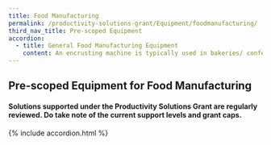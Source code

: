 ```yaml
---
title: Food Manufacturing
permalink: /productivity-solutions-grant/Equipment/foodmanufacturing/
third_nav_title: Pre-scoped Equipment
accordion:
  - title: General Food Manufacturing Equipment
    content: An encrusting machine is typically used in bakeries/ confectionaries to automate the bun-filling process. The machine can take a batch of dough, inject the filling, shape the bun and lay the final product out in trays ready for delivery.Grant support 80% of cost of equipment, up to $30,000 grant<br/><br/><a href='/productivity-solutions-grant/solutionrepo/solution47' target='_blank' style='color:#037e8a'>Encrusting Machine</a><br/><br/><br/>The handheld electric fish scaler makes fish scaling effortless. The unit removes the scales from any size fish without damaging the skin.Grant support 80% of cost of equipment, up to $8,000 grant<br/><br/><a href='/productivity-solutions-grant/solutionrepo/solution54' target='_blank' style='color:#037e8a'>Handheld electric fish scaler</a><br/><br/><br/>Rotary wok fryers significantly improve the industrial frying process by providing functions like automated heating, programmable filling of oil/water, automated stirring and cleaning. Grant support 80% of cost of equipment, up to $30,000 grant<br/><br/><a href='/productivity-solutions-grant/solutionrepo/solution107' target='_blank' style='color:#037e8a'>Rotary Wok Fryer</a><br/><br/><br/>Automatic carton sealers are case equipment that seals the top or bottom of a case with tape or glue. Typically, the minor corrugated flaps are kicked and plowed closed as the cases are transferred. As the cases enter the compression section, the major flaps of the carton are closed and a hot-melt adhesive is applied. Grant support 80% of cost of equipment, up to $30,000 grant<br/><br/><a href='/productivity-solutions-grant/solutionrepo/solution298' target='_blank' style='color:#037e8a'>Automated Carton Erector System</a><br/><br/><br/>Turntable automatic pallet cling wrap machine require no operator. Pallet loads will be automatically stretch wrapped according to pre-programmed parameters. The only operator intervention required is changing of stretch film when the roll is empty. Grant support 80% of cost of equipment, up to $8,000 grant<br/><br/><a href='/productivity-solutions-grant/solutionrepo/solution299' target='_blank' style='color:#037e8a'>Turntable Automated Pallet Cling Wrap Machine</a><br/><br/><br/>Automated cake slicer is capable of cutting a variety of cakes. The machine features product holders and fully automatic product positioning, indexing, and divider insert feeding. Portions will all be of consistent size no matter who operates the machine. Grant support 80% of cost of equipment, up to $24,000 grant<br/><br/><a href='/productivity-solutions-grant/solutionrepo/solution300' target='_blank' style='color:#037e8a'>Automated Cake Slicer</a><br/><br/><br/>An automatic depositor portions dough, fillings and batters onto moving or stationary lines. Portions will all be of consistent size no matter who operates the machine. Grant support 80% of cost of equipment, up to $20,000 grant<br/><br/><a href='/productivity-solutions-grant/solutionrepo/solution301' target='_blank' style='color:#037e8a'>Automated Dough Filler/Depositor</a><br/><br/><br/>Oxygen scavengers work by absorbing the ambient moisture. These scavengers are put into small packets and inserted alongside the packaged product. An oxygen scavenger dispenser works by integrating with a production line and automatically inserting these oxygen scavenger packets with each packaged product.Grant support 80% of cost of equipment, up to $30,000 grant<br/><br/><a href='/productivity-solutions-grant/solutionrepo/solution302' target='_blank' style='color:#037e8a'>Automated Oxygen Scavenger Dispenser</a><br/><br/><br/>The automatic tray sealer only requires employees to fill up trays with the product (e.g. meat, buns, pasta) and it will automatically seal up each batch.Typically, these machines can seal several trays at once. Grant support 80% of cost of equipment, up to $30,000 grant<br/><br/><a href='/productivity-solutions-grant/solutionrepo/solution303' target='_blank' style='color:#037e8a'>Automated Tray Sealer</a><br/><br/><br/>The filing and seaming machine automates the filing and seaming of canned beverages. Operators will only need to load the machine with the product. Each can in the production line will be filled to the desired level, checked (by weight or volume), and subsequently heat sealed shut.Grant support 80% of cost of equipment, up to $30,000 grant<br/><br/><a href='/productivity-solutions-grant/solutionrepo/solution304' target='_blank' style='color:#037e8a'>Filing and Seaming Machine</a><br/><br/><br/>Commercial inkjet printers integrated into the production lines are used to stamp information directly onto the product packaging. They allow the company to print specific information to individual product packets like bar codes, product information, expiry date. Grant support 80% of cost of equipment, up to $24,000 grant<br/><br/><a href='/productivity-solutions-grant/solutionrepo/solution305' target='_blank' style='color:#037e8a'>Commercial Inkjet Printer</a><br/><br/><br/>The vacuum packaging machine is used to vacuum seal products in a plastic wrap. Products are placed in trays and then loaded into the vacuum chambers, after which a plastic film will be used to seal in the product. The alternative to this machine is for workers to manually seal products with cling packaging, without guarantees of a strong vacuum seal. Grant support 80% of cost of equipment, up to $30,000 grant<br/><br/><a href='/productivity-solutions-grant/solutionrepo/solution306' target='_blank' style='color:#037e8a'>Vacuum Packaging Machine</a><br/><br/><br/>The vertical form fill seal machine automates the packaging process. The product (e.g. noodles, flour) is placed at the top of the machine. It will funnel the product into the plastic packaging and heat seal the pack. The machine allows for quick and accurate filling in a manufacturing line.Grant support 80% of cost of equipment, up to $30,000 grant<br/><br/><a href='/productivity-solutions-grant/solutionrepo/solution307' target='_blank' style='color:#037e8a'>Vertical Form Fill Seal Machine</a><br/><br/><br/>Automated standalone washer for pots, trays and utensils that replaces manual dishwashing. Compared to manual dishwashing, the automated washer gets the job done in less time while requiring less chemicals, energy and water.Grant support 80% of cost of equipment, up to $30,000 grant<br/><br/><a href='/productivity-solutions-grant/solutionrepo/solution387' target='_blank' style='color:#037e8a'>Standalone Automated Industrial Utensil Washer</a><br/><br/><br/>Oven with revolving racks that enables a 'soft' bake because of even heat distribution. Usually used for baked products that has a soft or fluffy texture, such as cakes, muffins, rolls and buns.Able to increase product yield by reducing amount of unevenly baked or burned cakes and muffins.Ideal for bakeries.Grant support 80% of cost of equipment, up to $30,000 grant<br/><br/><a href='/productivity-solutions-grant/solutionrepo/solution388' target='_blank' style='color:#037e8a'>Rotary Oven </a><br/><br/><br/>Planetary mixer is a versatile industrial mixing equipment that  can continuously produce large quantities of food products such as bread/cookie dough, cake batter, whipped toppings, icings, meringues and saucesAvailable as floor-standing or tabletop model, and typically comes with interchangeable utensils such as a dough hook, mixing paddle and whisk.Ideal for companies dealing with soft food products. Grant support 80% of cost of equipment, up to $30,000 grant<br/><br/><a href='/productivity-solutions-grant/solutionrepo/solution389' target='_blank' style='color:#037e8a'>Planetary Mixer</a><br/><br/><br/>Dough sheeter allows the sheeting and stretching of a variety of dough/products into different thickness. Examples of doughs/products include puff pastry, danish bread, croissant, pie, cookie, strudel, marzipan, pizza, fondant.The dough sheeter will allow pastry chefs to roll out dough to a specific thickness consistently in a short period of time. Grant support 80% of cost of equipment, up to $30,000 grant<br/><br/><a href='/productivity-solutions-grant/solutionrepo/solution390' target='_blank' style='color:#037e8a'>Dough Sheeter</a><br/><br/><br/>Blast freezers chill food from cooking temperatures ~70 C to about -18 C within 240 min. Prevents growth of micro-organisms thereby improving food safety and reduces drip/water loss from freezing. Rapid freezing with blast freezer prevents formation of large ice crystals associated with normal freezers that reduces shelf life, quality and flavour of frozen food. Food frozen with blast freezer can last longer and tastes better. Grant support 80% of cost of equipment, up to $30,000 grant<br/><br/><a href='/productivity-solutions-grant/solutionrepo/solution391' target='_blank' style='color:#037e8a'>Blast Freezer</a><br/>
---
```


## Pre-scoped Equipment for Food Manufacturing

#### Solutions supported under the Productivity Solutions Grant are regularly reviewed. Do take note of the current support levels and grant caps.

{% include accordion.html %}

